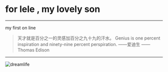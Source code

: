 # for lele , my lovely son
---
my first on line

>天才就是百分之一的灵感加百分之九十九的汗水。
Genius is one percent inspiration and ninety-nine percent perspiration.
——爱迪生
——Thomas Edison

---
![dreamlife](http://b272.photo.store.qq.com/psb?/sa14V11EBm5k0IjPiC329576bf49e0a8ade787b583b9180247eb14V11hVrPx073Dgo/8.rC4ahR2r4rW6d*2McWYOmbBIS3N2ey9JSbUY.RpXM!/b/dBABAAAAAAAA&bo=OARTBgAAAAARB1k!&rf=viewer_4)
